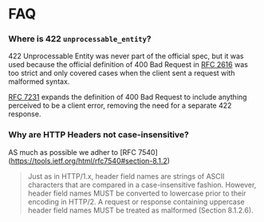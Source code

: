 # FAQ

### Where is 422 `unprocessable_entity`?

422 Unprocessable Entity was never part of the official spec, but it was used because the official definition of 400 Bad Request in [RFC 2616](https://tools.ietf.org/html/rfc2616#page-65) was too strict and only covered cases when the client sent a request with malformed syntax.

[RFC 7231](https://tools.ietf.org/html/rfc7231#section-6.5.1) expands the definition of 400 Bad Request to include anything perceived to be a client error, removing the need for a separate 422 response.

### Why are HTTP Headers not case-insensitive?

AS much as possible we adher to [RFC 7540] (https://tools.ietf.org/html/rfc7540#section-8.1.2)
>  Just as in HTTP/1.x, header field names are strings of ASCII
   characters that are compared in a case-insensitive fashion.  However,
   header field names MUST be converted to lowercase prior to their
   encoding in HTTP/2.  A request or response containing uppercase
   header field names MUST be treated as malformed (Section 8.1.2.6).
